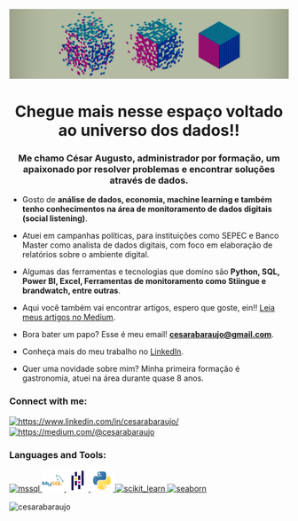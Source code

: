 ![Foto de Capa](https://github.com/cesarabaraujo/capa_perfil/blob/main/1667700866345.jpeg)


<h1 align="center">Chegue mais nesse espaço voltado ao universo dos dados!!</h1>

<h3 align="center">Me chamo César Augusto, administrador por formação, um apaixonado por resolver problemas e encontrar soluções através de dados.</h3>

- Gosto de **análise de dados, economia, machine learning e também tenho conhecimentos na área de monitoramento de dados digitais (social listening)**.

- Atuei em campanhas políticas, para instituições como SEPEC e Banco Master como analista de dados digitais, com foco em elaboração de relatórios sobre o ambiente digital.

- Algumas das ferramentas e tecnologias que domino são **Python, SQL, Power BI, Excel, Ferramentas de monitoramento como Stiingue e brandwatch, entre outras**.

- Aqui você também vai encontrar artigos, espero que goste, ein!! [Leia meus artigos no Medium](https://medium.com/@cesarabaraujo).

- Bora bater um papo? Esse é meu email! **cesarabaraujo@gmail.com**.

- Conheça mais do meu trabalho no [LinkedIn](https://www.linkedin.com/in/cesarabaraujo).

- Quer uma novidade sobre mim? Minha primeira formação é gastronomia, atuei na área durante quase 8 anos.

<h3 align="left">Connect with me:</h3>
<p align="left">
<a href="https://www.linkedin.com/in/cesarabaraujo/" target="blank"><img align="center" src="https://raw.githubusercontent.com/rahuldkjain/github-profile-readme-generator/master/src/images/icons/Social/linked-in-alt.svg" alt="https://www.linkedin.com/in/cesarabaraujo/" height="30" width="40" /></a>
<a href="https://medium.com/@cesarabaraujo" target="blank"><img align="center" src="https://raw.githubusercontent.com/rahuldkjain/github-profile-readme-generator/master/src/images/icons/Social/medium.svg" alt="https://medium.com/@cesarabaraujo" height="30" width="40" /></a>
</p>

<h3 align="left">Languages and Tools:</h3>
<p align="left"> <a href="https://www.microsoft.com/en-us/sql-server" target="_blank" rel="noreferrer"> <img src="https://www.svgrepo.com/show/303229/microsoft-sql-server-logo.svg" alt="mssql" width="40" height="40"/> </a> <a href="https://www.mysql.com/" target="_blank" rel="noreferrer"> <img src="https://raw.githubusercontent.com/devicons/devicon/master/icons/mysql/mysql-original-wordmark.svg" alt="mysql" width="40" height="40"/> </a> <a href="https://pandas.pydata.org/" target="_blank" rel="noreferrer"> <img src="https://raw.githubusercontent.com/devicons/devicon/2ae2a900d2f041da66e950e4d48052658d850630/icons/pandas/pandas-original.svg" alt="pandas" width="40" height="40"/> </a> <a href="https://www.python.org" target="_blank" rel="noreferrer"> <img src="https://raw.githubusercontent.com/devicons/devicon/master/icons/python/python-original.svg" alt="python" width="40" height="40"/> </a> <a href="https://scikit-learn.org/" target="_blank" rel="noreferrer"> <img src="https://upload.wikimedia.org/wikipedia/commons/0/05/Scikit_learn_logo_small.svg" alt="scikit_learn" width="40" height="40"/> </a> <a href="https://seaborn.pydata.org/" target="_blank" rel="noreferrer"> <img src="https://seaborn.pydata.org/_images/logo-mark-lightbg.svg" alt="seaborn" width="40" height="40"/> </a> </p>

<p><img align="center" src="https://github-readme-stats.vercel.app/api/top-langs?username=cesarabaraujo&show_icons=true&locale=en&layout=compact" alt="cesarabaraujo" /></p>
